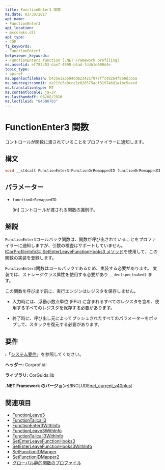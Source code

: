 ```yaml
---
title: FunctionEnter3 関数
ms.date: 03/30/2017
api_name:
- FunctionEnter3
api_location:
- mscorwks.dll
api_type:
- COM
f1_keywords:
- FunctionEnter3
helpviewer_keywords:
- FunctionEnter3 function [.NET Framework profiling]
ms.assetid: ef782c53-dae7-4990-b4ad-fddb1e690d4e
topic_type:
- apiref
ms.openlocfilehash: b435e1a3504dd623421f977ffc48264f8b0dcb5a
ms.sourcegitcommit: da21fc5a8cce1e028575acf31974681a1bc5aeed
ms.translationtype: MT
ms.contentlocale: ja-JP
ms.lasthandoff: 06/08/2020
ms.locfileid: "84500703"
---
```

# <a name="functionenter3-function"></a>FunctionEnter3 関数
コントロールが関数に渡されていることをプロファイラーに通知します。  
  
## <a name="syntax"></a>構文  
  
```cpp  
void __stdcall FunctionEnter3(FunctionOrRemappedID functionOrRemappedID);  
```  
  
## <a name="parameters"></a>パラメーター

- `functionOrRemappedID`

  \[in] コントロールが渡される関数の識別子。

## <a name="remarks"></a>解説  
 `FunctionEnter3`コールバック関数は、関数が呼び出されていることをプロファイラーに通知しますが、引数の検査はサポートしていません。 [ICorProfilerInfo3:: SetEnterLeaveFunctionHooks3 メソッド](icorprofilerinfo3-setenterleavefunctionhooks3-method.md)を使用して、この関数の実装を登録します。  
  
 `FunctionEnter3`関数はコールバックであるため、実装する必要があります。 実装では、ストレージクラス属性を使用する必要があり `__declspec(naked)` ます。  
  
 この関数を呼び出す前に、実行エンジンはレジスタを保存しません。  
  
- 入力時には、浮動小数点単位 (FPU) に含まれるすべてのレジスタを含め、使用するすべてのレジスタを保存する必要があります。  
  
- 終了時に、呼び出し元によってプッシュされたすべてのパラメーターをポップして、スタックを復元する必要があります。  
  
## <a name="requirements"></a>要件  
 **:**「[システム要件](../../get-started/system-requirements.md)」を参照してください。  
  
 **ヘッダー:** Corprof.idl  
  
 **ライブラリ:** CorGuids.lib  
  
 **.NET Framework のバージョン:**[!INCLUDE[net_current_v40plus](../../../../includes/net-current-v40plus-md.md)]  
  
## <a name="see-also"></a>関連項目

- [FunctionLeave3](functionleave3-function.md)
- [FunctionTailcall3](functiontailcall3-function.md)
- [FunctionEnter3WithInfo](functionenter3withinfo-function.md)
- [FunctionLeave3WithInfo](functionleave3withinfo-function.md)
- [FunctionTailcall3WithInfo](functiontailcall3withinfo-function.md)
- [SetEnterLeaveFunctionHooks3](icorprofilerinfo3-setenterleavefunctionhooks3-method.md)
- [SetEnterLeaveFunctionHooks3WithInfo](icorprofilerinfo3-setenterleavefunctionhooks3withinfo-method.md)
- [SetFunctionIDMapper](icorprofilerinfo-setfunctionidmapper-method.md)
- [SetFunctionIDMapper2](icorprofilerinfo3-setfunctionidmapper2-method.md)
- [グローバル静的関数のプロファイル](profiling-global-static-functions.md)
